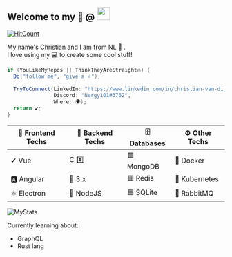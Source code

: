 ## Welcome to my 📜 @ <img src="https://github.githubassets.com/images/modules/logos_page/Octocat.png" height="30" width="30">

[![HitCount](http://hits.dwyl.com/Nergy101/Nergy101.svg)](http://hits.dwyl.com/Nergy101/Nergy101)


My name's Christian and I am from NL 👋 .  
I love using my 💻 to create some cool stuff!

```cs
if (YouLikeMyRepos || ThinkTheyAreStraight🔥) {
  Do("follow me", "give a ⭐");
  
  TryToConnect(LinkedIn: "https://www.linkedin.com/in/christian-van-dijk-657069134", 
               Discord: "Nergy101#3762", 
               Where: 🌍);
  return ✔;
}
```

🎫 Frontend Techs | 🚀 Backend Techs| 🗄 Databases       | ⚙ Other Techs
---------          |-----------      |-------------       |------------------------------|
✔ Vue              |     C #️⃣       | 🟩 MongoDB         | :whale: Docker
🅰 Angular         | :snake: 3.x     | 🟥 Redis          | :ferris_wheel: Kubernetes
⚛ Electron         |  🦾 NodeJS         | 🟦 SQLite         | 🐇 RabbitMQ

![MyStats](https://github-readme-stats.vercel.app/api?username=Nergy101&show_icons=true)

Currently learning about:
- GraphQL
- Rust lang
